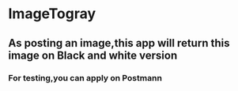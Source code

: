 # ImageTogray
## As posting an image,this app will return this image on Black and white version
### For testing,you can apply on Postmann
